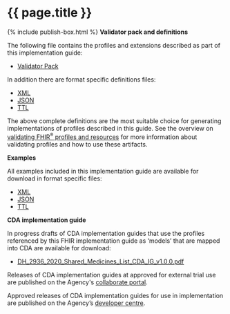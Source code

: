 # {{ page.title }}
{% include publish-box.html %}
**Validator pack and definitions**

The following file contains the profiles and extensions described as part of this implementation guide:
- [Validator Pack](validator.pack)

In addition there are format specific definitions files:
- [XML](definitions.xml.zip)
- [JSON](definitions.json.zip)
- [TTL](definitions.ttl.zip)

The above complete definitions are the most suitable choice for generating implementations of profiles described in this guide. See the overview on [validating FHIR<sup>&reg;</sup> profiles and resources](http://hl7.org/fhir/STU3/validation.html) for more information about validating profiles and how to use these artifacts.

**Examples** 

All examples included in this implementation guide are available for download in format specific files:

- [XML](examples.xml.zip)
- [JSON](examples.json.zip)
- [TTL](examples.ttl.zip)

**CDA implementation guide**

In progress drafts of CDA implementation guides that use the profiles referenced by this FHIR implementation guide as ‘models’ that are mapped into CDA are available for download:

- [DH_2936_2020_Shared_Medicines_List_CDA_IG_v1.0.0.pdf](DH_2936_2020_Shared_Medicines_List_CDA_IG_v1.0.0.pdf)

Releases of CDA implementation guides at approved for external trial use are published on the Agency's [collaborate portal](https://collaborate.digitalhealth.gov.au/). 

Approved releases of CDA implementation guides for use in implementation are published on the Agency’s [developer centre](https://developer.digitalhealth.gov.au/).
